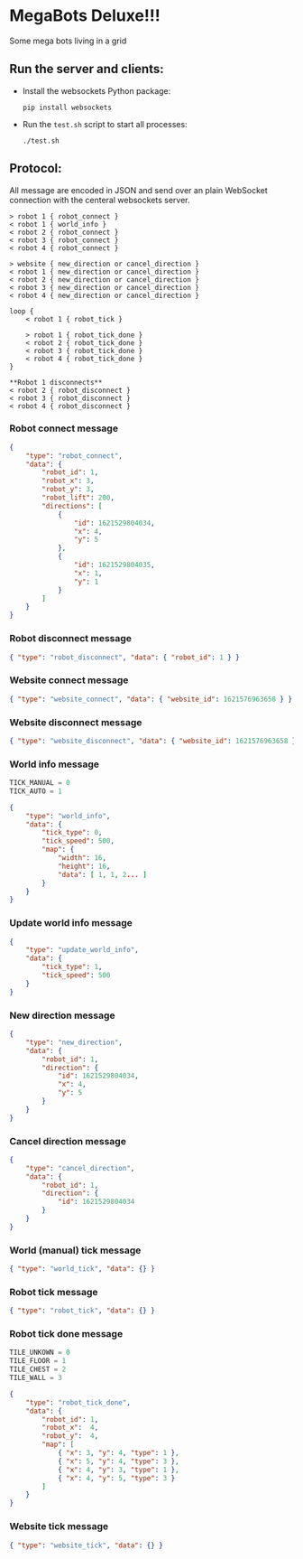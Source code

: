 # MegaBots Deluxe!!!
Some mega bots living in a grid

## Run the server and clients:
- Install the websockets Python package:

    ```
    pip install websockets
    ```

- Run the `test.sh` script to start all processes:

    ```
    ./test.sh
    ```

## Protocol:
All message are encoded in JSON and send over an plain WebSocket connection with the centeral websockets server.

```
> robot 1 { robot_connect }
< robot 1 { world_info }
< robot 2 { robot_connect }
< robot 3 { robot_connect }
< robot 4 { robot_connect }

> website { new_direction or cancel_direction }
< robot 1 { new_direction or cancel_direction }
< robot 2 { new_direction or cancel_direction }
< robot 3 { new_direction or cancel_direction }
< robot 4 { new_direction or cancel_direction }

loop {
    < robot 1 { robot_tick }

    > robot 1 { robot_tick_done }
    < robot 2 { robot_tick_done }
    < robot 3 { robot_tick_done }
    < robot 4 { robot_tick_done }
}

**Robot 1 disconnects**
< robot 2 { robot_disconnect }
< robot 3 { robot_disconnect }
< robot 4 { robot_disconnect }
```

### Robot connect message
```json
{
    "type": "robot_connect",
    "data": {
        "robot_id": 1,
        "robot_x": 3,
        "robot_y": 3,
        "robot_lift": 200,
        "directions": [
            {
                "id": 1621529804034,
                "x": 4,
                "y": 5
            },
            {
                "id": 1621529804035,
                "x": 1,
                "y": 1
            }
        ]
    }
}
```

### Robot disconnect message
```json
{ "type": "robot_disconnect", "data": { "robot_id": 1 } }
```

### Website connect message
```json
{ "type": "website_connect", "data": { "website_id": 1621576963658 } }
```

### Website disconnect message
```json
{ "type": "website_disconnect", "data": { "website_id": 1621576963658 } }
```

### World info message
```python
TICK_MANUAL = 0
TICK_AUTO = 1
```

```json
{
    "type": "world_info",
    "data": {
        "tick_type": 0,
        "tick_speed": 500,
        "map": {
            "width": 16,
            "height": 16,
            "data": [ 1, 1, 2... ]
        }
    }
}
```

### Update world info message
```json
{
    "type": "update_world_info",
    "data": {
        "tick_type": 1,
        "tick_speed": 500
    }
}
```

### New direction message
```json
{
    "type": "new_direction",
    "data": {
        "robot_id": 1,
        "direction": {
            "id": 1621529804034,
            "x": 4,
            "y": 5
        }
    }
}
```

### Cancel direction message
```json
{
    "type": "cancel_direction",
    "data": {
        "robot_id": 1,
        "direction": {
            "id": 1621529804034
        }
    }
}
```

### World (manual) tick message
```json
{ "type": "world_tick", "data": {} }
```

### Robot tick message
```json
{ "type": "robot_tick", "data": {} }
```

### Robot tick done message
```python
TILE_UNKOWN = 0
TILE_FLOOR = 1
TILE_CHEST = 2
TILE_WALL = 3
```
```json
{
    "type": "robot_tick_done",
    "data": {
        "robot_id": 1,
        "robot_x":  4,
        "robot_y":  4,
        "map": [
            { "x": 3, "y": 4, "type": 1 },
            { "x": 5, "y": 4, "type": 3 },
            { "x": 4, "y": 3, "type": 1 },
            { "x": 4, "y": 5, "type": 3 }
        ]
    }
}
```

### Website tick message
```json
{ "type": "website_tick", "data": {} }
```
